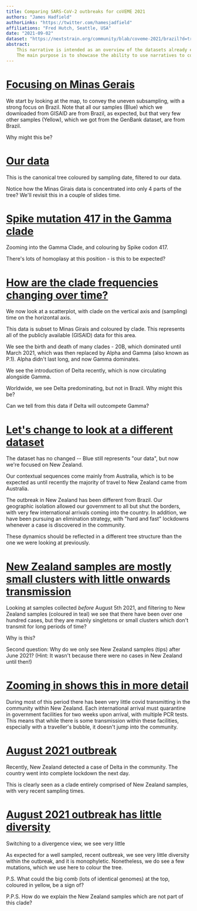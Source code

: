 ```yaml
---
title: Comparing SARS-CoV-2 outbreaks for coVEME 2021
authors: "James Hadfield"
authorLinks: "https://twitter.com/hamesjadfield"
affiliations: "Fred Hutch, Seattle, USA"
date: "2021-09-02"
dataset: "https://nextstrain.org/community/blab/coveme-2021/brazil?d=tree"
abstract:
    This narrative is intended as an overview of the datasets already explored during coVEME 2021.
    The main purpose is to showcase the ability to use narratives to convey scientific information.
---
```


# [Focusing on Minas Gerais](https://nextstrain.org/community/blab/coveme-2021/brazil?d=map)

We start by looking at the map, to convey the uneven subsampling, with a strong focus on Brazil.
Note that all our samples (Blue) which we downloaded from GISAID are from Brazil, as expected, but that very few other samples (Yellow), which we got from the GenBank dataset, are from Brazil.

Why might this be?

# [Our data](https://nextstrain.org/community/blab/coveme-2021/brazil?c=num_date&d=tree&f_mydata=yes)

This is the canonical tree coloured by sampling date, filtered to our data.

Notice how the Minas Girais data is concentrated into only 4 parts of the tree? We'll revisit this in a couple of slides time.


# [Spike mutation 417 in the Gamma clade](https://nextstrain.org/community/blab/coveme-2021/brazil?c=gt-S_417&d=tree&label=clade:20J%20%28Gamma,%20V3%29&p=full)

Zooming into the Gamma Clade, and colouring by Spike codon 417.

There's lots of homoplasy at this position - is this to be expected?

# [How are the clade frequencies changing over time?](https://nextstrain.org/community/blab/coveme-2021/brazil?branches=hide&c=clade_membership&d=tree&f_mydata=yes&l=scatter&p=full)

We now look at a scatterplot, with clade on the vertical axis and (sampling) time on the horizontal axis.

This data is subset to Minas Girais and coloured by clade. This represents all of the publicly available (GISAID) data for this area.

We see the birth and death of many clades - 20B, which dominated until March 2021, which was then replaced by Alpha and Gamma (also known as P.1). Alpha didn't last long, and now Gamma dominates.

We see the introduction of Delta recently, which is now circulating alongside Gamma.

Worldwide, we see Delta predominating, but not in Brazil. Why might this be?

Can we tell from this data if Delta will outcompete Gamma?


# [Let's change to look at a different dataset](https://nextstrain.org/community/blab/coveme-2021/nz?d=map)

The dataset has no changed -- Blue still represents "our data", but now we're focused on New Zealand.

Our contextual sequences come mainly from Australia, which is to be expected as until recently the majority of
travel to New Zealand came from Australia.

The outbreak in New Zealand has been different from Brazil. 
Our geographic isolation allowed our government to all but shut the borders, with very few international arrivals
coming into the country.
In addition, we have been pursuing an elimination strategy, with "hard and fast" lockdowns whenever a case is discovered
in the community.

These dynamics should be reflected in a different tree structure than the one we were looking at previously.

# [New Zealand samples are mostly small clusters with little onwards transmission](https://nextstrain.org/community/blab/coveme-2021/nz?c=country&d=tree&dmax=2021-08-05&f_country=New%20Zealand&p=full)

Looking at samples collected _before_ August 5th 2021, and filtering to New Zealand samples (coloured in teal) we see that there have been over one hundred cases, but they are mainly singletons or small clusters which don't transmit for long periods of time?

Why is this?


Second question: Why do we only see New Zealand samples (tips) after June 2021?
(Hint: It wasn't because there were no cases in New Zealand until then!)

# [Zooming in shows this in more detail](https://nextstrain.org/community/blab/coveme-2021/nz?c=country&d=tree&dmax=2021-08-05&f_country=New%20Zealand&label=clade:20C&p=full)

During most of this period there has been very little covid transmitting in the community within New Zealand. 
Each international arrival must quarantine in government facilities for two weeks upon arrival, with multiple PCR tests.
This means that while there is some transmission within these facilities, especially with a traveller's bubble, it doesn't jump into the community.

# [August 2021 outbreak](https://nextstrain.org/community/blab/coveme-2021/nz?c=country&d=tree&f_country=New%20Zealand&label=clade:21A%20%28Delta%29&p=full&dmin=2021-08-05)

Recently, New Zealand detected a case of Delta in the community.
The country went into complete lockdown the next day.

This is clearly seen as a clade entirely comprised of New Zealand samples, with very recent sampling times.

# [August 2021 outbreak has little diversity](https://nextstrain.org/community/blab/coveme-2021/nz?c=gt-nuc_21679&d=tree&f_country=New%20Zealand&label=clade:21A%20%28Delta%29&m=div&p=full)

Switching to a divergence view, we see very little 

As expected for a well sampled, recent outbreak, we see very little diversity within the outbreak, and it
is monophyletic. Nonetheless, we do see a few mutations, which we use here to colour the tree.

P.S. What could the big comb (lots of identical genomes) at the top, coloured in yellow, be a sign of?

P.P.S. How do we explain the New Zealand samples which are not part of this clade?
